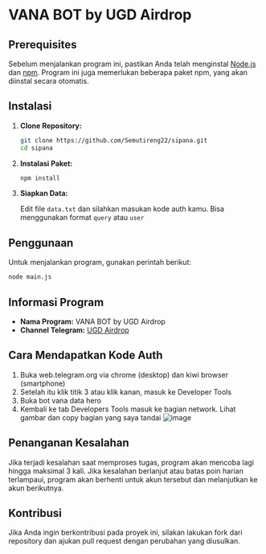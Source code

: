 # VANA BOT by UGD Airdrop

## Prerequisites

Sebelum menjalankan program ini, pastikan Anda telah menginstal [Node.js](https://nodejs.org/) dan [npm](https://www.npmjs.com/). Program ini juga memerlukan beberapa paket npm, yang akan diinstal secara otomatis.

## Instalasi

1. **Clone Repository:**

    ```bash
    git clone https://github.com/Semutireng22/sipana.git
    cd sipana
    ```

2. **Instalasi Paket:**

    ```bash
    npm install
    ```

3. **Siapkan Data:**

    Edit file `data.txt` dan silahkan masukan kode auth kamu. Bisa menggunakan format `query` atau `user`

## Penggunaan

Untuk menjalankan program, gunakan perintah berikut:

```bash
node main.js
```

## Informasi Program

- **Nama Program:** VANA BOT by UGD Airdrop
- **Channel Telegram:** [UGD Airdrop](https://t.me/ugdairdrop)

## Cara Mendapatkan Kode Auth

1. Buka web.telegram.org via chrome (desktop) dan kiwi browser (smartphone)
2. Setelah itu klik titik 3 atau klik kanan, masuk ke Developer Tools
3. Buka bot vana data hero
4. Kembali ke tab Developers Tools masuk ke bagian network. Lihat gambar dan copy bagian yang saya tandai
![image](https://github.com/user-attachments/assets/e6023287-4850-40d8-a0c7-c9ef17d14b19)

## Penanganan Kesalahan

Jika terjadi kesalahan saat memproses tugas, program akan mencoba lagi hingga maksimal 3 kali. Jika kesalahan berlanjut atau batas poin harian terlampaui, program akan berhenti untuk akun tersebut dan melanjutkan ke akun berikutnya.

## Kontribusi

Jika Anda ingin berkontribusi pada proyek ini, silakan lakukan fork dari repository dan ajukan pull request dengan perubahan yang diusulkan.
